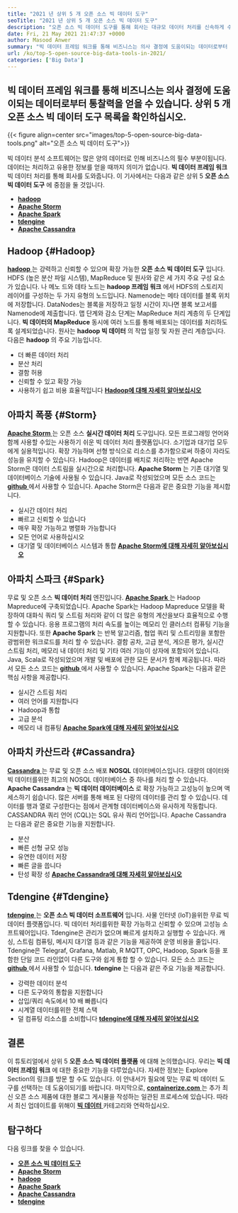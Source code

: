 ```yaml
---
title: "2021 년 상위 5 개 오픈 소스 빅 데이터 도구" 
seoTitle: "2021 년 상위 5 개 오픈 소스 빅 데이터 도구" 
description: "오픈 소스 빅 데이터 도구를 통해 회사는 대규모 데이터 처리를 신속하게 수행 할 수 있습니다. 이 지침은 올바른 빅 데이터 프레임 워크를 선택하는 데 도움이됩니다." 
date: Fri, 21 May 2021 21:47:37 +0000
author: Masood Anwer
summary: "빅 데이터 프레임 워크를 통해 비즈니스는 의사 결정에 도움이되는 데이터로부터 통찰력을 얻을 수 있습니다. 상위 5 개 오픈 소스 빅 데이터 도구 목록을 확인하십시오." 
url: /ko/top-5-open-source-big-data-tools-in-2021/
categories: ['Big Data']
---
```


## 빅 데이터 프레임 워크를 통해 비즈니스는 의사 결정에 도움이되는 데이터로부터 통찰력을 얻을 수 있습니다. 상위 5 개 오픈 소스 빅 데이터 도구 목록을 확인하십시오.

{{< figure align=center src="images/top-5-open-source-big-data-tools.png" alt="오픈 소스 빅 데이터 도구">}}

빅 데이터 분석 소프트웨어는 많은 양의 데이터로 인해 비즈니스의 필수 부분이됩니다. 데이터는 처리하고 유용한 정보를 얻을 때까지 의미가 없습니다.  **빅 데이터 프레임 워크** 빅 데이터 처리를 통해 회사를 도와줍니다. 이 기사에서는 다음과 같은 상위 5 **오픈 소스 빅 데이터 도구**  에 중점을 둘 것입니다.
* [  **hadoop**  ][1]
* [  **Apache Storm**  ][2]
* [  **Apache Spark**  ][3]
* [  **tdengine**  ][4]
* [  **Apache Cassandra**  ][5]

## Hadoop {#Hadoop}

[  **hadoop** ][6]는 강력하고 신뢰할 수 있으며 확장 가능한  **오픈 소스 빅 데이터 도구**  입니다. HDFS (높은 분산 파일 시스템), MapReduce 및 원사와 같은 세 가지 주요 구성 요소가 있습니다. 나 메노 드와 데타 노드는  **hadoop 프레임 워크**  에서 HDFS의 스토리지 레이어를 구성하는 두 가지 유형의 노드입니다. Namenode는 메타 데이터를 블록 위치에 저장합니다. DataNodes는 블록을 저장하고 일정 시간이 지나면 블록 보고서를 Namenode에 제출합니다. 맵 단계와 감소 단계는 MapReduce 처리 계층의 두 단계입니다.  **빅 데이터의 MapReduce**  동시에 여러 노드를 통해 배포되는 데이터를 처리하도록 설계되었습니다. 원사는 **hadoop 빅 데이터**  의 작업 일정 및 자원 관리 계층입니다.
다음은  **hadoop**  의 주요 기능입니다.
  * 더 빠른 데이터 처리
  * 분산 처리
  * 결함 허용
  * 신뢰할 수 있고 확장 가능
  * 사용하기 쉽고 비용 효율적입니다
[  **Hadoop에 대해 자세히 알아보십시오**  ][7]

## 아파치 폭풍 {#Storm}

[  **Apache Storm** ][8]는 오픈 소스  **실시간 데이터 처리**  도구입니다. 모든 프로그래밍 언어와 함께 사용할 수있는 사용하기 쉬운 빅 데이터 처리 플랫폼입니다. 소기업과 대기업 모두에게 실용적입니다. 확장 가능하며 선형 방식으로 리소스를 추가함으로써 하중이 자라도 성능을 유지할 수 있습니다. Hadoop은 데이터를 배치로 처리하는 반면 Apache Storm은 데이터 스트림을 실시간으로 처리합니다.  **Apache Storm**  는 기존 대기열 및 데이터베이스 기술에 사용될 수 있습니다. Java로 작성되었으며 모든 소스 코드는 [ **github**  ][9]에서 사용할 수 있습니다.
Apache Storm은 다음과 같은 중요한 기능을 제시합니다.
  * 실시간 데이터 처리
  * 빠르고 신뢰할 수 있습니다
  * 매우 확장 가능하고 병렬화 가능합니다
  * 모든 언어로 사용하십시오
  * 대기열 및 데이터베이스 시스템과 통합
[  **Apache Storm에 대해 자세히 알아보십시오**  ][10]

## 아파치 스파크 {#Spark}

무료 및 오픈 소스  **빅 데이터 처리** 엔진입니다. [  **Apache Spark**  ][11]는 Hadoop Mapreduce에 구축되었습니다. Apache Spark는 Hadoop Mapreduce 모델을 확장하여 대화식 쿼리 및 스트림 처리와 같이 더 많은 유형의 계산을보다 효율적으로 수행 할 수 있습니다. 응용 프로그램의 처리 속도를 높이는 메모리 인 클러스터 컴퓨팅 기능을 지원합니다. 또한  **Apache Spark**  는 반복 알고리즘, 협업 쿼리 및 스트리밍을 포함한 광범위한 워크로드를 처리 할 수 ​​있습니다. 결함 공차, 고급 분석, 게으른 평가, 실시간 스트림 처리, 메모리 내 데이터 처리 및 기타 여러 기능이 상자에 포함되어 있습니다. Java, Scala로 작성되었으며 개발 및 배포에 관한 모든 문서가 함께 제공됩니다. 따라서 모든 소스 코드는 [ **github**  ][12]에서 사용할 수 있습니다.
Apache Spark는 다음과 같은 핵심 사항을 제공합니다.
  * 실시간 스트림 처리
  * 여러 언어를 지원합니다
  * Hadoop과 통합
  * 고급 분석
  * 메모리 내 컴퓨팅
[  **Apache Spark에 대해 자세히 알아보십시오**  ][13]

## 아파치 카산드라 {#Cassandra}

[  **Cassandra** ][14]는 무료 및 오픈 소스 배포  **NOSQL**  데이터베이스입니다. 대량의 데이터와 빅 데이터를위한 최고의 NOSQL 데이터베이스 중 하나를 처리 할 수 ​​있습니다.  **Apache Cassandra**  는 **빅 데이터 데이터베이스**  로 확장 가능하고 고성능이 높으며 액세스하기 쉽습니다. 많은 서버를 통해 배포 된 다량의 데이터를 관리 할 수 ​​있습니다. 데이터를 행과 열로 구성한다는 점에서 관계형 데이터베이스와 유사하게 작동합니다. CASSANDRA 쿼리 언어 (CQL)는 SQL 유사 쿼리 언어입니다.
Apache Cassandra는 다음과 같은 중요한 기능을 지원합니다.
  * 분산
  * 빠른 선형 규모 성능
  * 유연한 데이터 저장
  * 빠른 글을 씁니다
  * 탄성 확장 성
[  **Apache Cassandra에 대해 자세히 알아보십시오**  ][15]

## Tdengine {#Tdengine}

[  **tdengine** ][16]는  **오픈 소스 빅 데이터 소프트웨어**  입니다. 사물 인터넷 (IoT)을위한 무료 빅 데이터 플랫폼입니다. 빅 데이터 처리를위한 확장 가능하고 신뢰할 수 있으며 고성능 소프트웨어입니다. Tdengine은 관리가 없으며 빠르게 설치하고 실행할 수 있습니다. 캐싱, 스트림 컴퓨팅, 메시지 대기열 등과 같은 기능을 제공하여 운영 비용을 줄입니다. Tdengine은 Telegraf, Grafana, Matlab, R MQTT, OPC, Hadoop, Spark 등을 포함한 단일 코드 라인없이 다른 도구와 쉽게 통합 할 수 있습니다. 모든 소스 코드는 [ **github**  ][17]에서 사용할 수 있습니다.
 **tdengine** 는 다음과 같은 주요 기능을 제공합니다.
  * 강력한 데이터 분석
  * 다른 도구와의 통합을 지원합니다
  * 삽입/쿼리 속도에서 10 배 빠릅니다
  * 시계열 데이터를위한 전체 스택
  * 덜 컴퓨팅 리소스를 소비합니다
[  **tdengine에 대해 자세히 알아보십시오**  ][18]

## 결론
이 튜토리얼에서 상위 5  **오픈 소스 빅 데이터 플랫폼** 에 대해 논의했습니다. 우리는 **빅 데이터 프레임 워크**  에 대한 중요한 기능을 다루었습니다. 자세한 정보는 Explore Section의 링크를 방문 할 수도 있습니다. 이 안내서가 필요에 맞는 무료 빅 데이터 도구를 선택하는 데 도움이되기를 바랍니다.
마지막으로, [  **containerize.com** ][19]는 추가 최신 오픈 소스 제품에 대한 블로그 게시물을 작성하는 일관된 프로세스에 있습니다. 따라서 최신 업데이트를 위해이 [ **빅 데이터**  ][20] 카테고리와 연락하십시오.

## 탐구하다
다음 링크를 찾을 수 있습니다.
* [  **오픈 소스 빅 데이터 도구**  ][21]
* [  **Apache Storm**  ][10]
* [  **hadoop**  ][22]
* [  **Apache Spark**  ][11]
* [  **Apache Cassandra**  ][15]
* [  **tdengine**  ][16]



 [1]: #Hadoop
 [2]: #Storm
 [3]: #Spark
 [4]: #TDengine
 [5]: #Cassandra
 [6]: https://hadoop.apache.org/
 [7]: https://products.containerize.com/big-data/hadoop
 [8]: https://storm.apache.org/
 [9]: https://github.com/apache/storm
 [10]: https://products.containerize.com/big-data/apache-storm/
 [11]: https://products.containerize.com/big-data/apache-spark/
 [12]: https://github.com/apache/spark
 [13]: https://spark.apache.org/
 [14]: https://cassandra.apache.org/
 [15]: https://products.containerize.com/big-data/apache-cassandra/
 [16]: https://products.containerize.com/big-data/tdengine/
 [17]: https://github.com/taosdata/TDengine
 [18]: https://www.taosdata.com/
 [19]: https://containerize.com
 [20]: https://blog.containerize.com/category/big-data/
 [21]: https://products.containerize.com/big-data
 [22]: https://products.containerize.com/big-data/hadoop/
